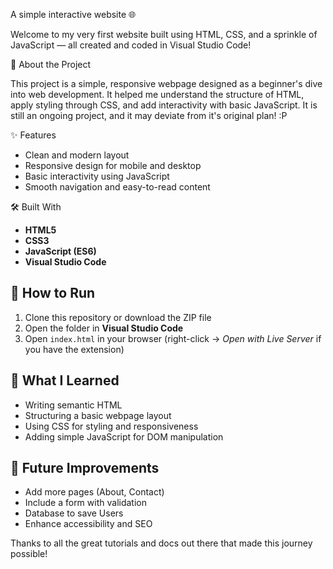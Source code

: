 A simple interactive website 🌐

Welcome to my very first website built using HTML, CSS, and a sprinkle of JavaScript — all created and coded in Visual Studio Code!

🚀 About the Project

This project is a simple, responsive webpage designed as a beginner's dive into web development. It helped me understand the structure of HTML, apply styling through CSS, and add interactivity with basic JavaScript. It is still an ongoing project, and it may deviate from it's original plan! :P

✨ Features

- Clean and modern layout  
- Responsive design for mobile and desktop  
- Basic interactivity using JavaScript  
- Smooth navigation and easy-to-read content

🛠️ Built With

- **HTML5**
- **CSS3**
- **JavaScript (ES6)**
- **Visual Studio Code**

## 🔧 How to Run

1. Clone this repository or download the ZIP file  
2. Open the folder in **Visual Studio Code**
3. Open `index.html` in your browser (right-click → *Open with Live Server* if you have the extension)

## 🎯 What I Learned

- Writing semantic HTML
- Structuring a basic webpage layout
- Using CSS for styling and responsiveness
- Adding simple JavaScript for DOM manipulation

## 📌 Future Improvements

- Add more pages (About, Contact)
- Include a form with validation
- Database to save Users
- Enhance accessibility and SEO

Thanks to all the great tutorials and docs out there that made this journey possible!




